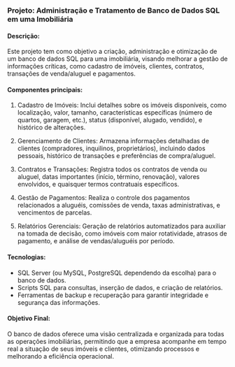 ### Projeto: Administração e Tratamento de Banco de Dados SQL em uma Imobiliária

#### Descrição:

Este projeto tem como objetivo a criação, administração e otimização de um banco de dados SQL para uma imobiliária, visando melhorar a gestão de informações críticas, como cadastro de imóveis, clientes, contratos, transações de venda/aluguel e pagamentos.

#### Componentes principais:

1. Cadastro de Imóveis: Inclui detalhes sobre os imóveis disponíveis, como localização, valor, tamanho, características específicas (número de quartos, garagem, etc.), status (disponível, alugado, vendido), e histórico de alterações.

2. Gerenciamento de Clientes: Armazena informações detalhadas de clientes (compradores, inquilinos, proprietários), incluindo dados pessoais, histórico de transações e preferências de compra/aluguel.

3. Contratos e Transações: Registra todos os contratos de venda ou aluguel, datas importantes (início, término, renovação), valores envolvidos, e quaisquer termos contratuais específicos.

4. Gestão de Pagamentos: Realiza o controle dos pagamentos relacionados a aluguéis, comissões de venda, taxas administrativas, e vencimentos de parcelas.

5. Relatórios Gerenciais: Geração de relatórios automatizados para auxiliar na tomada de decisão, como imóveis com maior rotatividade, atrasos de pagamento, e análise de vendas/aluguéis por período.

#### Tecnologias:

- SQL Server (ou MySQL, PostgreSQL dependendo da escolha) para o banco de dados.
- Scripts SQL para consultas, inserção de dados, e criação de relatórios.
- Ferramentas de backup e recuperação para garantir integridade e segurança das informações.
#### Objetivo Final: 
O banco de dados oferece uma visão centralizada e organizada para todas as operações imobiliárias, permitindo que a empresa acompanhe em tempo real a situação de seus imóveis e clientes, otimizando processos e melhorando a eficiência operacional.